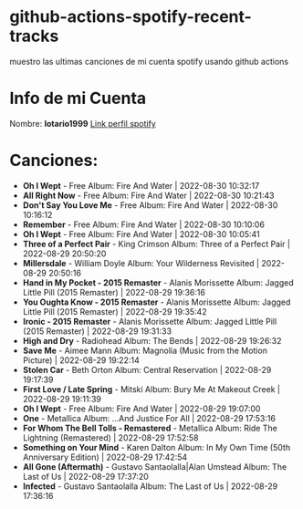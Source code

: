 # github-actions-spotify-recent-tracks
muestro las ultimas canciones de mi cuenta spotify usando github actions
# Info de mi Cuenta
Nombre: **lotario1999**
[Link perfil spotify](https://open.spotify.com/user/lotario1999)
# Canciones:

- **Oh I Wept** - Free Album: Fire And Water | 2022-08-30 10:32:17
- **All Right Now** - Free Album: Fire And Water | 2022-08-30 10:21:43
- **Don't Say You Love Me** - Free Album: Fire And Water | 2022-08-30 10:16:12
- **Remember** - Free Album: Fire And Water | 2022-08-30 10:10:06
- **Oh I Wept** - Free Album: Fire And Water | 2022-08-30 10:05:41
- **Three of a Perfect Pair** - King Crimson Album: Three of a Perfect Pair | 2022-08-29 20:50:20
- **Millersdale** - William Doyle Album: Your Wilderness Revisited | 2022-08-29 20:50:16
- **Hand in My Pocket - 2015 Remaster** - Alanis Morissette Album: Jagged Little Pill (2015 Remaster) | 2022-08-29 19:36:16
- **You Oughta Know - 2015 Remaster** - Alanis Morissette Album: Jagged Little Pill (2015 Remaster) | 2022-08-29 19:35:42
- **Ironic - 2015 Remaster** - Alanis Morissette Album: Jagged Little Pill (2015 Remaster) | 2022-08-29 19:31:33
- **High and Dry** - Radiohead Album: The Bends | 2022-08-29 19:26:32
- **Save Me** - Aimee Mann Album: Magnolia (Music from the Motion Picture) | 2022-08-29 19:22:14
- **Stolen Car** - Beth Orton Album: Central Reservation | 2022-08-29 19:17:39
- **First Love / Late Spring** - Mitski Album: Bury Me At Makeout Creek | 2022-08-29 19:11:39
- **Oh I Wept** - Free Album: Fire And Water | 2022-08-29 19:07:00
- **One** - Metallica Album: ...And Justice For All | 2022-08-29 17:53:16
- **For Whom The Bell Tolls - Remastered** - Metallica Album: Ride The Lightning (Remastered) | 2022-08-29 17:52:58
- **Something on Your Mind** - Karen Dalton Album: In My Own Time (50th Anniversary Edition) | 2022-08-29 17:42:54
- **All Gone (Aftermath)** - Gustavo Santaolalla|Alan Umstead Album: The Last of Us | 2022-08-29 17:37:20
- **Infected** - Gustavo Santaolalla Album: The Last of Us | 2022-08-29 17:36:16

